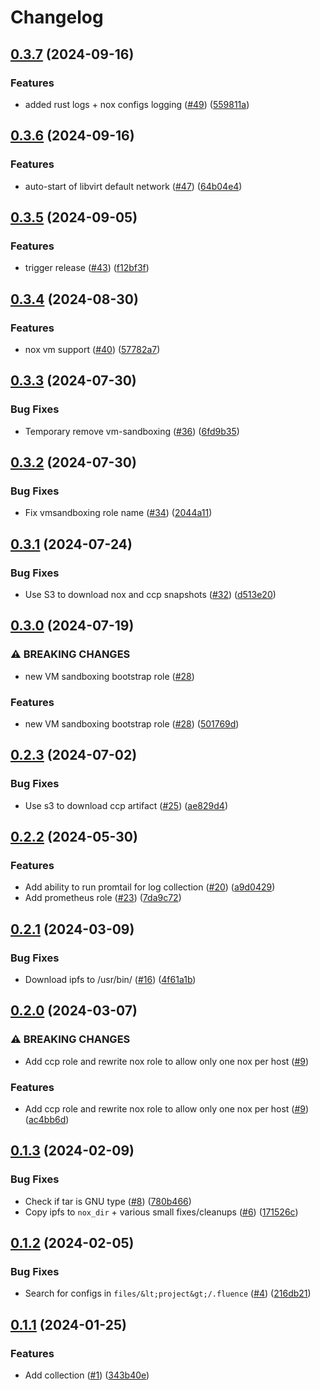 # Changelog

## [0.3.7](https://github.com/fluencelabs/ansible/compare/v0.3.6...v0.3.7) (2024-09-16)


### Features

* added rust logs + nox configs logging ([#49](https://github.com/fluencelabs/ansible/issues/49)) ([559811a](https://github.com/fluencelabs/ansible/commit/559811a19f22cabc9b5c217ec32809d727256182))

## [0.3.6](https://github.com/fluencelabs/ansible/compare/v0.3.5...v0.3.6) (2024-09-16)


### Features

* auto-start of libvirt default network ([#47](https://github.com/fluencelabs/ansible/issues/47)) ([64b04e4](https://github.com/fluencelabs/ansible/commit/64b04e4449c0d7ff33532a64e1f787010516e90c))

## [0.3.5](https://github.com/fluencelabs/ansible/compare/v0.3.4...v0.3.5) (2024-09-05)


### Features

* trigger release ([#43](https://github.com/fluencelabs/ansible/issues/43)) ([f12bf3f](https://github.com/fluencelabs/ansible/commit/f12bf3f498fb835ff821843c3e37f032c96d6174))

## [0.3.4](https://github.com/fluencelabs/ansible/compare/v0.3.3...v0.3.4) (2024-08-30)


### Features

* nox vm support ([#40](https://github.com/fluencelabs/ansible/issues/40)) ([57782a7](https://github.com/fluencelabs/ansible/commit/57782a796a21e884f90dfca6a27e3d7a3fa23ebf))

## [0.3.3](https://github.com/fluencelabs/ansible/compare/v0.3.2...v0.3.3) (2024-07-30)


### Bug Fixes

* Temporary remove vm-sandboxing ([#36](https://github.com/fluencelabs/ansible/issues/36)) ([6fd9b35](https://github.com/fluencelabs/ansible/commit/6fd9b3592489dd1a6a4e0a36e40d4002371eba4c))

## [0.3.2](https://github.com/fluencelabs/ansible/compare/v0.3.1...v0.3.2) (2024-07-30)


### Bug Fixes

* Fix vmsandboxing role name ([#34](https://github.com/fluencelabs/ansible/issues/34)) ([2044a11](https://github.com/fluencelabs/ansible/commit/2044a11d9ed61dbea11b9324a997075fef6e49de))

## [0.3.1](https://github.com/fluencelabs/ansible/compare/v0.3.0...v0.3.1) (2024-07-24)


### Bug Fixes

* Use S3 to download nox and ccp snapshots ([#32](https://github.com/fluencelabs/ansible/issues/32)) ([d513e20](https://github.com/fluencelabs/ansible/commit/d513e20b8723147f3beb59ad634e652d5fb8dc5c))

## [0.3.0](https://github.com/fluencelabs/ansible/compare/v0.2.3...v0.3.0) (2024-07-19)


### ⚠ BREAKING CHANGES

* new VM sandboxing bootstrap role ([#28](https://github.com/fluencelabs/ansible/issues/28))

### Features

* new VM sandboxing bootstrap role ([#28](https://github.com/fluencelabs/ansible/issues/28)) ([501769d](https://github.com/fluencelabs/ansible/commit/501769d1a928d6b07c009498c65084d43bb7ff6a))

## [0.2.3](https://github.com/fluencelabs/ansible/compare/v0.2.2...v0.2.3) (2024-07-02)


### Bug Fixes

* Use s3 to download ccp artifact ([#25](https://github.com/fluencelabs/ansible/issues/25)) ([ae829d4](https://github.com/fluencelabs/ansible/commit/ae829d4a9332478d36d133b3fd0be91ded6f92af))

## [0.2.2](https://github.com/fluencelabs/ansible/compare/v0.2.1...v0.2.2) (2024-05-30)


### Features

* Add ability to run promtail for log collection ([#20](https://github.com/fluencelabs/ansible/issues/20)) ([a9d0429](https://github.com/fluencelabs/ansible/commit/a9d0429ea27cae66354057f953cb5df6c79a9365))
* Add prometheus role ([#23](https://github.com/fluencelabs/ansible/issues/23)) ([7da9c72](https://github.com/fluencelabs/ansible/commit/7da9c7247d15ab7c2bdcedfc4cf03f63aabc0dd5))

## [0.2.1](https://github.com/fluencelabs/ansible/compare/v0.2.0...v0.2.1) (2024-03-09)


### Bug Fixes

* Download ipfs to /usr/bin/ ([#16](https://github.com/fluencelabs/ansible/issues/16)) ([4f61a1b](https://github.com/fluencelabs/ansible/commit/4f61a1b096e90e7a62dbeaf609fcd114853e9522))

## [0.2.0](https://github.com/fluencelabs/ansible/compare/v0.1.3...v0.2.0) (2024-03-07)


### ⚠ BREAKING CHANGES

* Add ccp role and rewrite nox role to allow only one nox per host ([#9](https://github.com/fluencelabs/ansible/issues/9))

### Features

* Add ccp role and rewrite nox role to allow only one nox per host ([#9](https://github.com/fluencelabs/ansible/issues/9)) ([ac4bb6d](https://github.com/fluencelabs/ansible/commit/ac4bb6d6a477ee24dde70f88b20ec887dd87a735))

## [0.1.3](https://github.com/fluencelabs/ansible/compare/v0.1.2...v0.1.3) (2024-02-09)


### Bug Fixes

* Check if tar is GNU type ([#8](https://github.com/fluencelabs/ansible/issues/8)) ([780b466](https://github.com/fluencelabs/ansible/commit/780b4667ff05ccb0d6a841f11e5486a465edf2d5))
* Copy ipfs to `nox_dir` + various small fixes/cleanups ([#6](https://github.com/fluencelabs/ansible/issues/6)) ([171526c](https://github.com/fluencelabs/ansible/commit/171526c01a810aa8217d6ed7e68ac017e3142a86))

## [0.1.2](https://github.com/fluencelabs/ansible/compare/v0.1.1...v0.1.2) (2024-02-05)


### Bug Fixes

* Search for configs in `files/&lt;project&gt;/.fluence` ([#4](https://github.com/fluencelabs/ansible/issues/4)) ([216db21](https://github.com/fluencelabs/ansible/commit/216db2107c313453ab0dd3e34e2ffc1c16a72d56))

## [0.1.1](https://github.com/fluencelabs/ansible/compare/v0.1.0...v0.1.1) (2024-01-25)


### Features

* Add collection ([#1](https://github.com/fluencelabs/ansible/issues/1)) ([343b40e](https://github.com/fluencelabs/ansible/commit/343b40ee1e10d0b036387193bcef0b5ecd92815b))
